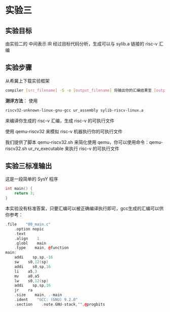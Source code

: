# 实验三
## 实验目标
由实验二的 中间表示 IR 经过目标代码分析，生成可以与 sylib.a 链接的 risc-v 汇编

## 实验步骤
从希冀上下载实验框架
```bash
compiler [src_filename] -S -o [output_filename] 将输出你的汇编结果至 [output_filename]
```
**测评方法**：
使用 
```bash
riscv32-unknown-linux-gnu-gcc ur_assembly sylib-riscv-linux.a
```
 来编译你生成的 risc-v 汇编，生成 risc-v 的可执行文件

使用 qemu-riscv32 来模拟 risc-v 机器执行你的可执行文件

我们提供了脚本 qemu-riscv32.sh 来简化使用 qemu，你可以使用命令：qemu-riscv32.sh ur_rv_executable 来执行 risc-v 的可执行文件

## 实验三标准输出
这是一段简单的 SysY 程序
```cpp
int main() {
    return 3;
}
```
本实验没有标准答案，只要汇编可以被正确编译执行即可，gcc生成的汇编可以供你参考：

```cpp 
.file    "00_main.c"
    .option nopic
    .text
    .align    1
    .globl    main
    .type    main, @function
main:
    addi    sp,sp,-16
    sw    s0,12(sp)
    addi    s0,sp,16
    li    a5,3
    mv    a0,a5
    lw    s0,12(sp)
    addi    sp,sp,16
    jr    ra
    .size    main, .-main
    .ident    "GCC: (GNU) 9.2.0"
    .section    .note.GNU-stack,"",@progbits
```